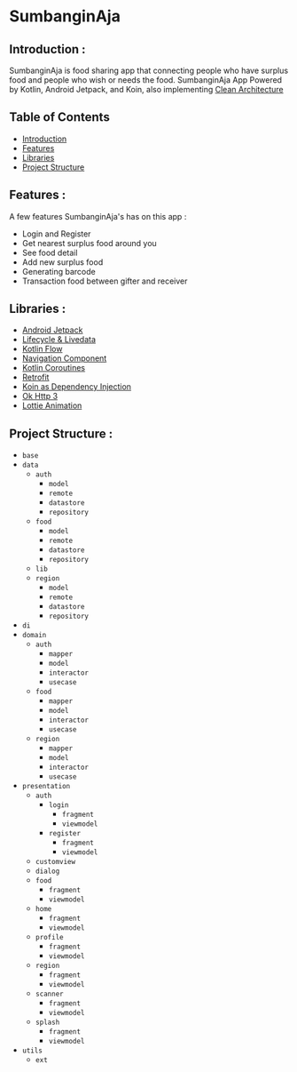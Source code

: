 # SumbanginAja

## <a name="introduction"></a> Introduction :
SumbanginAja is food sharing app that connecting people who have surplus food and people who wish or needs the food. SumbanginAja App Powered by Kotlin, Android Jetpack, and Koin, also implementing [Clean Architecture](https://blog.cleancoder.com/uncle-bob/2012/08/13/the-clean-architecture.html)

## Table of Contents

- [Introduction](#introduction)
- [Features](#features)
- [Libraries](#libraries)
- [Project Structure](#project-structures)

## <a name="features"></a> Features :
A few features SumbanginAja's has on this app :

* Login and Register
* Get nearest surplus food around you
* See food detail
* Add new surplus food
* Generating barcode
* Transaction food between gifter and receiver


## <a name="libraries"></a> Libraries :
  - [Android Jetpack](https://developer.android.com/jetpack)
  - [Lifecycle & Livedata](https://developer.android.com/jetpack/androidx/releases/lifecycle)
  - [Kotlin Flow](https://developer.android.com/kotlin/flow)
  - [Navigation Component](https://developer.android.com/jetpack/androidx/releases/navigation)
  - [Kotlin Coroutines](https://developer.android.com/kotlin/coroutines)    
  - [Retrofit](https://square.github.io/retrofit/)
  - [Koin as Dependency Injection](https://insert-koin.io/)   
  - [Ok Http 3](https://square.github.io/okhttp/) 
  - [Lottie Animation](https://github.com/airbnb/lottie-android)

## <a name="project-structures"></a> Project Structure :
* `base`
* `data`
  - `auth`
    - `model`
    - `remote`
    - `datastore`
    - `repository`
  - `food`
    - `model`
    - `remote`
    - `datastore`
    - `repository`
  - `lib`
  - `region`
    - `model`
    - `remote`
    - `datastore`
    - `repository`
* `di`
* `domain`
  - `auth`
    - `mapper`
    - `model`
    - `interactor`
    - `usecase`
  - `food`
    - `mapper`
    - `model`
    - `interactor`
    - `usecase`
  - `region`
    - `mapper`
    - `model`
    - `interactor`
    - `usecase`
* `presentation`
  - `auth`
    - `login`
      - `fragment`
      - `viewmodel`
    - `register`
      - `fragment`
      - `viewmodel`
  - `customview`
  - `dialog`
  - `food`
      - `fragment`
      - `viewmodel`
  - `home`
      - `fragment`
      - `viewmodel`
  - `profile`
      - `fragment`
      - `viewmodel`
  - `region`
      - `fragment`
      - `viewmodel`
  - `scanner`
      - `fragment`
      - `viewmodel`
  - `splash`
      - `fragment`
      - `viewmodel`
* `utils`
  - `ext`

